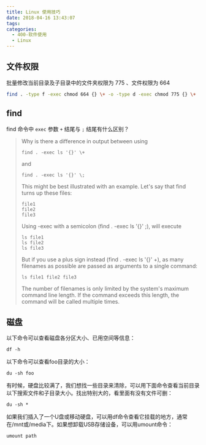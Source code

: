 ```yaml
---
title: Linux 使用技巧
date: 2018-04-16 13:43:07
tags:
categories:
  - 400-软件使用
  - Linux
---
```


## 文件权限

批量修改当前目录及子目录中的文件夹权限为 775 、文件权限为 664

```sh
find . -type f -exec chmod 664 {} \+ -o -type d -exec chmod 775 {} \+
```

## find

find 命令中 `exec` 参数 `+` 结尾与 `;` 结尾有什么区别？

<!-- more -->

> Why is there a difference in output between using
>
>     find . -exec ls '{}' \+
>
> and
>
>     find . -exec ls '{}' \;
>
> This might be best illustrated with an example. Let's say that find turns up these files:
>
>     file1
>     file2
>     file3
>
> Using -exec with a semicolon (find . -exec ls '{}' \;), will execute
>
>     ls file1
>     ls file2
>     ls file3
>
> But if you use a plus sign instead (find . -exec ls '{}' \+), as many filenames as possible are passed as arguments to a single command:
>
>     ls file1 file2 file3
>
> The number of filenames is only limited by the system's maximum command line length. If the command exceeds this length, the command will be called multiple times.

## 磁盘

以下命令可以查看磁盘各分区大小、已用空间等信息：

    df -h

以下命令可以查看foo目录的大小：

    du -sh foo

有时候，硬盘比较满了，我们想找一些目录来清除，可以用下面命令查看当前目录以下搜索文件和子目录大小。找出特别大的，看里面有没有文件可删：

    du -sh *

如果我们插入了一个U盘或移动硬盘，可以用df命令查看它挂载的地方，通常在/mnt或/media下。如果想卸载USB存储设备，可以用umount命令：

    umount path